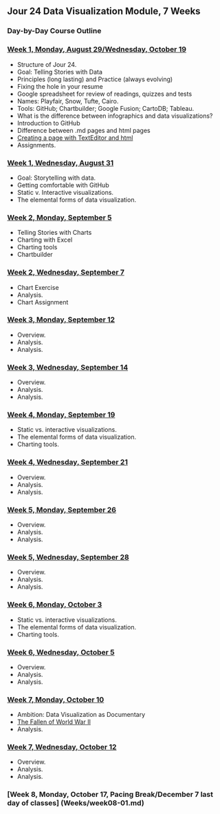 ## Jour 24 Data Visualization Module, 7 Weeks

### Day-by-Day Course Outline

### [Week 1, Monday, August 29/Wednesday, October 19](Weeks/week01-01.md)

- Structure of Jour 24.
- Goal: Telling Stories with Data
- Principles (long lasting) and Practice (always evolving)
- Fixing the hole in your resume
- Google spreadsheet for review of readings, quizzes and tests
- Names: Playfair, Snow, Tufte, Cairo.
- Tools: GitHub; Chartbuilder; Google Fusion; CartoDB; Tableau.
- What is the difference between infographics and data visualizations?
- Introduction to GitHub
- Difference between .md pages and html pages
- [Creating a page with TextEditor and html](http://www.w3schools.com/html/html_intro.asp)
- Assignments.

### [Week 1, Wednesday, August 31](Weeks/week01-02.md)

- Goal: Storytelling with data.
- Getting comfortable with GitHub
- Static v. Interactive visualizations.
- The elemental forms of data visualization.

### [Week 2, Monday, September 5](Weeks/week02-01.md)

- Telling Stories with Charts
- Charting with Excel
- Charting tools
- Chartbuilder

### [Week 2, Wednesday, September 7](Weeks/week02-02.md)

- Chart Exercise
- Analysis.
- Chart Assignment

### [Week 3, Monday, September 12](Weeks/week03-01.md)

- Overview.
- Analysis.
- Analysis.

### [Week 3, Wednesday, September 14](Weeks/week03-02.md)

- Overview.
- Analysis.
- Analysis.

### [Week 4, Monday, September 19](Weeks/week04-01.md)

- Static vs. interactive visualizations.
- The elemental forms of data visualization.
- Charting tools.

### [Week 4, Wednesday, September 21](Weeks/week04-02.md)

- Overview.
- Analysis.
- Analysis.

### [Week 5, Monday, September 26](Weeks/week05-01.md)

- Overview.
- Analysis.
- Analysis.

### [Week 5, Wednesday, September 28](Weeks/week05-02.md)

- Overview.
- Analysis.
- Analysis.

### [Week 6, Monday, October 3](Weeks/week06-01.md)

- Static vs. interactive visualizations.
- The elemental forms of data visualization.
- Charting tools.

### [Week 6, Wednesday, October 5](Weeks/week06-02.md)

- Overview.
- Analysis.
- Analysis.

### [Week 7, Monday, October 10](Weeks/week07-01.md)

- Ambition: Data Visualization as Documentary
- [The Fallen of World War II](http://www.fallen.io/ww2/)
- Analysis.

### [Week 7, Wednesday, October 12](Weeks/week07-02.md)

- Overview.
- Analysis.
- Analysis.

### [Week 8, Monday, October 17, Pacing Break/December 7 last day of classes] (Weeks/week08-01.md)
